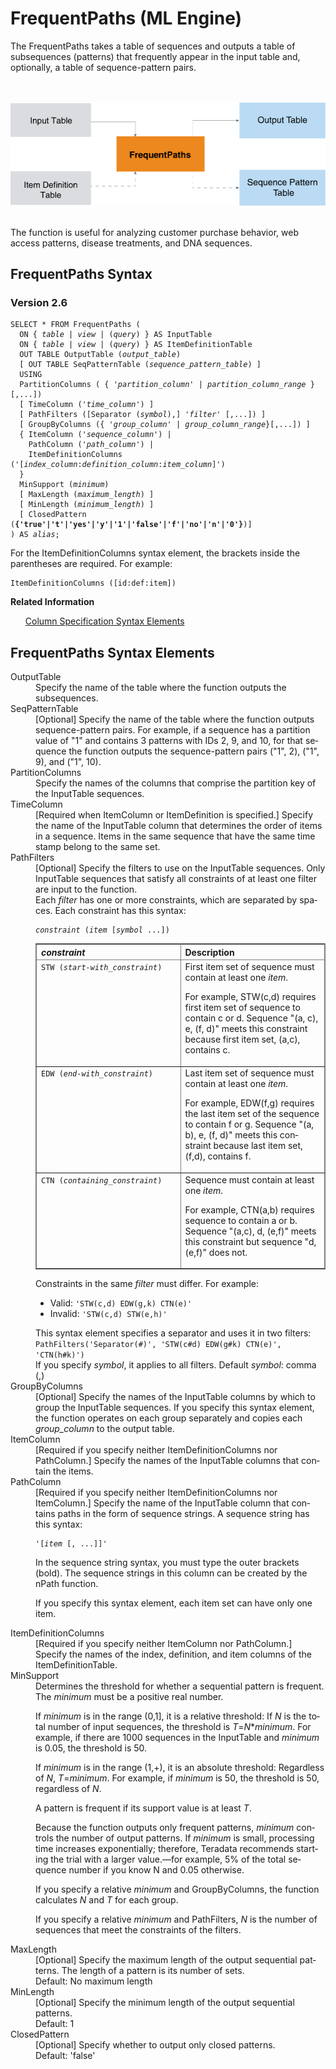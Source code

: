 <div class="nested0" aria-labelledby="ariaid-title1" topicindex="1" topicid="glr1507643101526" id="glr1507643101526"><h1 class="title topictitle1" id="ariaid-title1">FrequentPaths (ML Engine)</h1><div class="body conbody">
<p class="p">The FrequentPaths takes a table of sequences and outputs a table of subsequences (patterns) that frequently appear in the input table and, optionally, a table of sequence-pattern pairs.</p><div class="fig fignone" id="glr1507643101526__fig_mgj_1cb_mw"><div class="caption"></div><br clear="none"></br><img class="image" id="glr1507643101526__image_rnr_1cb_mw" src="bbj1466005155648.svg" alt="How Machine Learning Engine function FrequentPaths works"></img><br clear="none"></br></div>
<p class="p">The function is useful for analyzing customer purchase behavior, web access patterns, disease treatments, and DNA sequences.</p></div><div class="topic reference nested1" aria-labelledby="ariaid-title2" topicindex="2" topicid="wau1507643285635" xml:lang="en-us" lang="en-us" id="wau1507643285635">
<h2 class="title topictitle2" id="ariaid-title2">FrequentPaths Syntax</h2><div class="body refbody"><div class="section" id="wau1507643285635__section_N1000E_N1000C_N10001">
<h3 class="title sectiontitle">Version <span>2.6</span></h3><pre class="pre codeblock" xml:space="preserve"><code>SELECT * FROM FrequentPaths (
  <span>ON { <var class="keyword varname">table</var> | <var class="keyword varname">view</var> | (<var class="keyword varname">query</var>) }</span> AS InputTable
  <span>ON { <var class="keyword varname">table</var> | <var class="keyword varname">view</var> | (<var class="keyword varname">query</var>) }</span> AS ItemDefinitionTable
  OUT TABLE OutputTable (<var class="keyword varname">output_table</var>)
  [ OUT TABLE SeqPatternTable (<var class="keyword varname">sequence_pattern_table</var>) ]
  USING
  PartitionColumns ( { '<var class="keyword varname">partition_column</var>' | <var class="keyword varname">partition_column_range</var> }[,...])
  [ TimeColumn ('<var class="keyword varname">time_column</var>') ]
  [ PathFilters ([Separator (<var class="keyword varname">symbol</var>),] '<var class="keyword varname">filter</var>' [,...]) ]
  [ GroupByColumns ({ '<var class="keyword varname">group_column'</var> | <var class="keyword varname">group_column_range</var>}[,...]) ]
  { ItemColumn ('<var class="keyword varname">sequence_column</var>') |
    PathColumn ('<var class="keyword varname">path_column</var>') |
    ItemDefinitionColumns ('[<var class="keyword varname">index_column</var>:<var class="keyword varname">definition_column</var>:<var class="keyword varname">item_column</var>]')
  }
  MinSupport (<var class="keyword varname">minimum</var>)
  [ MaxLength (<var class="keyword varname">maximum_length</var>) ]
  [ MinLength (<var class="keyword varname">minimum_length</var>) ]
  [ ClosedPattern (<span><b>{'true'|'t'|'yes'|'y'|'1'|'false'|'f'|'no'|'n'|'0'}</b></span>)]
) AS <var class="keyword varname">alias</var>;</code></pre>
<p class="p">For the ItemDefinitionColumns syntax element, the brackets inside the parentheses are required. For example: </p><pre class="pre codeblock" xml:space="preserve"><code>ItemDefinitionColumns ([id:def:item])</code></pre></div></div><div class="related-links"><div class="linklistheader"><p></p><b>Related Information</b></div>
<ul class="linklist linklist relinfo"><div class="linklistmember"><a href="ndv1557782188375.md">Column Specification Syntax Elements</a></div></ul></div></div><div class="topic reference nested1" aria-labelledby="ariaid-title3" topicindex="3" topicid="mnl1507643365154" xml:lang="en-us" lang="en-us" id="mnl1507643365154">
<h2 class="title topictitle2" id="ariaid-title3">FrequentPaths Syntax Elements</h2><div class="body refbody"><div class="section" id="mnl1507643365154__section_N10011_N1000E_N10001"><dl class="dl parml"><dt class="dt pt dlterm">OutputTable</dt><dd class="dd pd">Specify the name of the table where the function outputs the subsequences.</dd><dt class="dt pt dlterm">SeqPatternTable</dt><dd class="dd pd">[Optional] Specify the name of the table where the function outputs sequence-pattern pairs. For example, if a sequence has a partition value of "1" and contains 3 patterns with IDs 2, 9, and 10, for that sequence the function outputs the sequence-pattern pairs ("1", 2), ("1", 9), and ("1", 10).</dd><dt class="dt pt dlterm">PartitionColumns</dt><dd class="dd pd">Specify the names of the columns that comprise the partition key of the InputTable sequences.</dd><dt class="dt pt dlterm">TimeColumn</dt><dd class="dd pd">[Required when ItemColumn or ItemDefinition is specified.] Specify the name of the InputTable column that determines the order of items in a sequence. Items in the same sequence that have the same time stamp belong to the same set.</dd><dt class="dt pt dlterm">PathFilters</dt><dd class="dd pd">[Optional] Specify the filters to use on the InputTable sequences. Only InputTable sequences that satisfy all constraints of at least one filter are input to the function.</dd><dd class="dd pd ddexpand">Each <var class="keyword varname">filter</var> has one or more constraints, which are separated by spaces. Each constraint has this syntax:<pre class="pre codeblock" xml:space="preserve"><code><var class="keyword varname">constraint</var> (<var class="keyword varname">item</var> [<var class="keyword varname">symbol</var> ...])</code></pre></dd><dd class="dd pd ddexpand"><div class="tablenoborder"><table cellpadding="4" cellspacing="0" summary="" id="mnl1507643365154__table_xjw_3fy_fdb" class="table" frame="border" border="1" rules="all"><div class="caption"></div><colgroup span="1"><col style="width:50%" span="1"></col><col style="width:50%" span="1"></col></colgroup><thead class="thead" style="text-align:left;"><tr class="row"><th class="entry cellrowborder" style="vertical-align:top;" id="d28692e236" rowspan="1" colspan="1"><var class="keyword varname">constraint</var></th><th class="entry cellrowborder" style="vertical-align:top;" id="d28692e239" rowspan="1" colspan="1">Description</th></tr></thead><tbody class="tbody"><tr class="row"><td class="entry cellrowborder" style="vertical-align:top;" headers="d28692e236" rowspan="1" colspan="1"><code class="ph codeph">STW (<var class="keyword varname">start-with_constraint</var>)</code></td><td class="entry cellrowborder" style="vertical-align:top;" headers="d28692e239" rowspan="1" colspan="1">First item set of sequence must contain at least one <var class="keyword varname">item</var>.
<p class="p">For example, STW(c,d) requires first item set of sequence to contain c or d. Sequence "(a, c), e, (f, d)" meets this constraint because first item set, (a,c), contains c.</p></td></tr><tr class="row"><td class="entry cellrowborder" style="vertical-align:top;" headers="d28692e236" rowspan="1" colspan="1"><code class="ph codeph">EDW (<var class="keyword varname">end-with_constraint</var>)</code></td><td class="entry cellrowborder" style="vertical-align:top;" headers="d28692e239" rowspan="1" colspan="1">Last item set of sequence must contain at least one <var class="keyword varname">item</var>.
<p class="p">For example, EDW(f,g) requires the last item set of the sequence to contain f or g. Sequence "(a, b), e, (f, d)" meets this constraint because last item set, (f,d), contains f.</p></td></tr><tr class="row"><td class="entry cellrowborder" style="vertical-align:top;" headers="d28692e236" rowspan="1" colspan="1"><code class="ph codeph">CTN (<var class="keyword varname">containing_constraint</var>)</code></td><td class="entry cellrowborder" style="vertical-align:top;" headers="d28692e239" rowspan="1" colspan="1">Sequence must contain at least one <var class="keyword varname">item</var>.
<p class="p">For example, CTN(a,b) requires sequence to contain a or b. Sequence "(a,c), d, (e,f)" meets this constraint but sequence "d, (e,f)" does not.</p></td></tr></tbody></table></div></dd><dd class="dd pd ddexpand">Constraints in the same <var class="keyword varname">filter</var> must differ. For example:
<ul class="ul" id="mnl1507643365154__ul_x3k_t2x_kx">
<li class="li">Valid: <code class="ph codeph">'STW(c,d) EDW(g,k) CTN(e)'</code></li>
<li class="li">Invalid: <code class="ph codeph">'STW(c,d) STW(e,h)'</code></li></ul></dd><dd class="dd pd ddexpand">This syntax element specifies a separator and uses it in two filters:</dd><dd class="dd pd ddexpand"><code class="ph codeph">PathFilters('Separator(#)', 'STW(c#d) EDW(g#k) CTN(e)', 'CTN(h#k)')</code></dd><dd class="dd pd ddexpand">If you specify <var class="keyword varname">symbol</var>, it applies to all filters. Default <var class="keyword varname">symbol</var>:  comma (,)</dd><dt class="dt pt dlterm">GroupByColumns</dt><dd class="dd pd">[Optional] Specify the names of the InputTable columns by which to group the InputTable sequences. If you specify this syntax element, the function operates on each group separately and copies each <var class="keyword varname">group_column</var> to the output table.</dd><dt class="dt pt dlterm">ItemColumn</dt><dd class="dd pd">[Required if you specify neither ItemDefinitionColumns nor PathColumn.] Specify the names of the InputTable columns that contain the items.</dd><dt class="dt pt dlterm">PathColumn</dt><dd class="dd pd">[Required if you specify neither ItemDefinitionColumns nor ItemColumn.] Specify the name of the InputTable column that contains paths in the form of sequence strings. A sequence string has this syntax:<pre class="pre codeblock" xml:space="preserve"><code>'[<var class="keyword varname">item</var> <span>[</span>, ...]<span>]</span>'</code></pre>
<p class="p">In the sequence string syntax, you must type the outer brackets (bold). The sequence strings in this column can be created by the nPath function.</p>
<p class="p">If you specify this syntax element, each item set can have only one item.</p></dd><dt class="dt pt dlterm">ItemDefinitionColumns</dt><dd class="dd pd">[Required if you specify neither ItemColumn nor PathColumn.] Specify the names of the index, definition, and item columns of the ItemDefinitionTable.</dd><dt class="dt pt dlterm">MinSupport</dt><dd class="dd pd">Determines the threshold for whether a sequential pattern is frequent. The <var class="keyword varname">minimum</var> must be a positive real number.
<p class="p">If <var class="keyword varname">minimum</var> is in the range (0,1], it is a relative threshold: If <var class="keyword varname">N</var> is the total number of input sequences, the threshold is <var class="keyword varname">T</var>=<var class="keyword varname">N</var>*<var class="keyword varname">minimum</var>. For example, if there are 1000 sequences in the InputTable and <var class="keyword varname">minimum</var> is 0.05, the threshold is 50.</p>
<p class="p">If <var class="keyword varname">minimum</var> is in the range (1,+), it is an absolute threshold: Regardless of <var class="keyword varname">N</var>, <var class="keyword varname">T</var>=<var class="keyword varname">minimum</var>. For example, if <var class="keyword varname">minimum</var> is 50, the threshold is 50, regardless of <var class="keyword varname">N</var>.</p>
<p class="p">A pattern is frequent if its support value is at least <var class="keyword varname">T</var>.</p>
<p class="p">Because the function outputs only frequent patterns, <var class="keyword varname">minimum</var> controls the number of output patterns. If <var class="keyword varname">minimum</var> is small, processing time increases exponentially; therefore, Teradata recommends starting the trial with a larger value.—for example, 5% of the total sequence number if you know N and 0.05 otherwise.</p>
<p class="p">If you specify a relative <var class="keyword varname">minimum</var> and GroupByColumns, the function calculates <var class="keyword varname">N</var> and <var class="keyword varname">T</var> for each group.</p>
<p class="p">If you specify a relative <var class="keyword varname">minimum</var> and PathFilters, <var class="keyword varname">N</var> is the number of sequences that meet the constraints of the filters.</p></dd><dt class="dt pt dlterm">MaxLength</dt><dd class="dd pd">[Optional] Specify the maximum length of the output sequential patterns. The length of a pattern is its number of sets.</dd><dd class="dd pd ddexpand">Default: No maximum length</dd><dt class="dt pt dlterm">MinLength</dt><dd class="dd pd">[Optional] Specify the minimum length of the output sequential patterns.</dd><dd class="dd pd ddexpand">Default: 1</dd><dt class="dt pt dlterm">ClosedPattern</dt><dd class="dd pd">[Optional] Specify whether to output only closed patterns.</dd><dd class="dd pd ddexpand">Default: 'false'</dd></dl></div></div></div></div>
